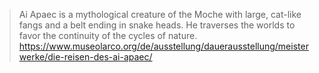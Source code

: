 
> Ai Apaec is a mythological creature of the Moche with large, cat-like fangs and a belt ending in snake heads. He traverses the worlds to favor the continuity of the cycles of nature.
> https://www.museolarco.org/de/ausstellung/dauerausstellung/meisterwerke/die-reisen-des-ai-apaec/


